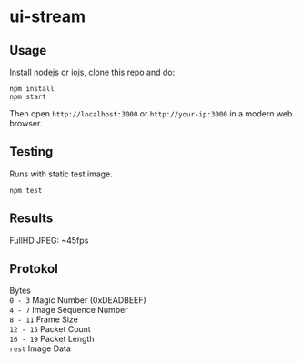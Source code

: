 # ui-stream

## Usage
Install [nodejs](https://nodejs.org/) or [iojs](https://iojs.org/en/index.html), clone this repo
and do:

```
npm install
npm start
```

Then open `http://localhost:3000` or `http://your-ip:3000` in a modern web browser.

## Testing

Runs with static test image.

```
npm test
```

## Results

FullHD JPEG: ~45fps

## Protokol

Bytes<br>
`0 - 3` Magic Number (0xDEADBEEF)<br>
`4 - 7` Image Sequence Number<br>
`8 - 11` Frame Size<br>
`12 - 15` Packet Count<br>
`16 - 19` Packet Length<br>
`rest` Image Data
